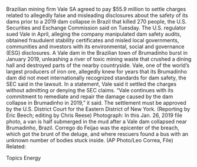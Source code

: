 Brazilian mining firm Vale SA agreed to pay $55.9 million to settle charges related to allegedly false and misleading disclosures about the safety of its dams prior to a 2019 dam collapse in Brazil that killed 270 people, the U.S. Securities and Exchange Commission said on Tuesday.
The U.S. regulator sued Vale in April, alleging the company manipulated dam safety audits, obtained fraudulent stability certificates and misled local governments, communities and investors with its environmental, social and governance (ESG) disclosures.
A Vale dam in the Brazilian town of Brumadinho burst in January 2019, unleashing a river of toxic mining waste that crushed a dining hall and destroyed parts of the nearby countryside.
Vale, one of the world’s largest producers of iron ore, allegedly knew for years that its Brumadinho dam did not meet internationally recognized standards for dam safety, the SEC said in the lawsuit.
In a statement, Vale said it settled the charges without admitting or denying the SEC claims. “Vale continues with its commitment to remediate and repair the damage caused by the dam collapse in Brumadinho in 2019,” it said.
The settlement must be approved by the U.S. District Court for the Eastern District of New York.
(Reporting by Eric Beech; editing by Chris Reese)
Photograph: In this Jan. 26, 2019 file photo, a van is half submerged in the mud after a Vale dam collapsed near Brumadinho, Brazil. Corrego do Feijao was the epicenter of the breach, which got the brunt of the deluge, and where rescuers found a bus with an unknown number of bodies stuck inside. (AP Photo/Leo Correa, File)
Related:

Topics
Energy
